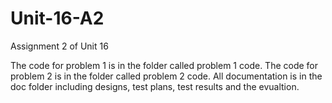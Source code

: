 # Unit-16-A2
Assignment 2 of Unit 16

The code for problem 1 is in the folder called problem 1 code.
The code for problem 2 is in the folder called problem 2 code.
All documentation is in the doc folder including designs, test plans, test results and the evualtion.